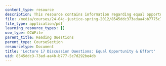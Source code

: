 ```yaml
---
content_type: resource
description: This resource contains information regarding equal opportunity & effort.
file: /media/courses/24-04j-justice-spring-2012/8545ddc373adaa4bb7775c7d292be4db_MIT24_04JS12_disc17.pdf
file_type: application/pdf
learning_resource_types: []
ocw_type: OCWFile
parent_title: Reading Questions
parent_type: CourseSection
resourcetype: Document
title: 'Lecture 17 Discussion Questions: Equal Opportunity & Effort'
uid: 8545ddc3-73ad-aa4b-b777-5c7d292be4db
---
```

